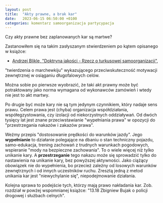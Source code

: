 ```yaml
---
layout: post
title:  "Akty prawne, a brak kar"
date:   2023-06-15 06:50:00 +0100
categories: komentarz samoorganizacja partycypacja
---
```


Czy akty prawne bez zaplanowanych kar są martwe?

Zastanowiłem się na takim zasłyszanym stwierdzeniem po kątem opisanego w książce: 

* [Andrzej Blikle, "Doktryna jakości - Rzecz o turkusowej samoorganizacji"](https://www.moznainaczej.com.pl/ksiazka-i-artykuly/doktryna-jakosci), 

"twierdzenia o marchewkiju" wykazującego przeciwskuteczność motywacji zewnętrznej w osiąganiu długofalowych celów.

Można sobie po pierwsze wyobrazić, że taki akt prawny może być potraktowany jako norma wymagana od wykonawców zamówień i wtedy nie jest to akt martwy.

Po drugie być może kary nie są tym jedynym czynnikiem, który nadaje sens prawu. Celem prawa jest (chyba) organizacja współdziałania, współegzystowania, czy izolacji od niekorzystnych oddziaływań. Od dwóch tysięcy lat jest znane przeciwstawianie "wypełniania prawa" w opozycji do "przestrzegania nakazów i zakazów prawa". 

Weźmy przepis "dostosowanie prędkości do warunków jazdy". Jego **wypełnianie** to działanie polegające na dbaniu o stan techniczny pojazdu, samo-edukacja, trening zachowań z trudnych warunkach pogodowych, wspieranie "mody na bezpieczne zachowania". To o wiele więcej niż tylko unikanie kary. A **przestrzeganie** tego nakazu może się sprowadzić tylko do nastawienia na unikanie kary, bez powyższej aktywności. Jako ciążący obowiązek nie do wypełnienia, bo przecież zależny od losowych warunków zewnętrznych i od innych uczestników ruchu. Zresztą jedną z metod unikania kar jest "niewychylanie się", niepodejmowanie działania.

Kolejna sprawa to podejście tych, którzy mają prawo nakładania kar. Zob. rozdział w powżej wspomnianej książce: 
"13.18 Zbigniew Bujak o policji drogowej i służbach celnych".


<!--
wykorzystanie kar przez kontrolujących
edukacja prawna albo kompromitacja prawa (daj mi człowieka, a znajdę na niego paragraf) (niby-nie-przestępstwo)
-->
